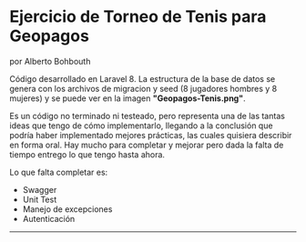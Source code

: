 
Ejercicio de Torneo de Tenis para Geopagos
==========================================
por Alberto Bohbouth

Código desarrollado en Laravel 8.
La estructura de la base de datos se genera con los archivos de migracion y seed (8 jugadores hombres y 8 mujeres) y se puede ver en la imagen **"Geopagos-Tenis.png"**.

Es un código no terminado ni testeado, pero representa una de las tantas ideas que tengo de cómo implementarlo, llegando a la conclusión que podría haber implementado mejores prácticas, las cuales quisiera describir en forma oral. Hay mucho para completar y mejorar pero dada la falta de tiempo entrego lo que tengo hasta ahora.

Lo que falta completar es:
- Swagger
- Unit Test
- Manejo de excepciones
- Autenticación

_________________________________________
